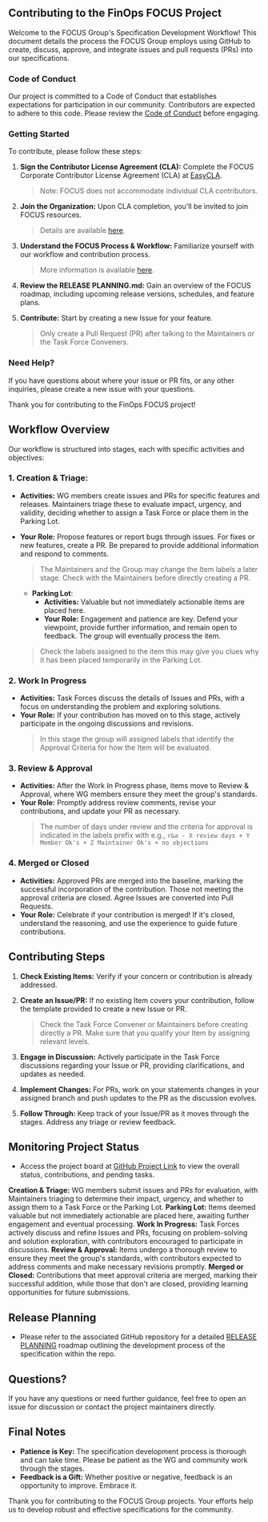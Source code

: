 

## Contributing to the FinOps FOCUS Project

Welcome to the FOCUS Group's Specification Development Workflow! This document details the process the FOCUS Group employs using GitHub to create, discuss, approve, and integrate issues and pull requests (PRs) into our specifications.

### Code of Conduct

Our project is committed to a Code of Conduct that establishes expectations for participation in our community. Contributors are expected to adhere to this code. Please review the [Code of Conduct](https://www.contributor-covenant.org/version/1/0/0/code-of-conduct/) before engaging.

### Getting Started

To contribute, please follow these steps:

1. **Sign the Contributor License Agreement (CLA):** Complete the FOCUS Corporate Contributor License Agreement (CLA) at [EasyCLA](https://github.com/FinOps-Open-Cost-and-Usage-Spec/EasyCLA). 
    >Note: FOCUS does not accommodate individual CLA contributors.

2. **Join the Organization:** Upon CLA completion, you'll be invited to join FOCUS resources. 
    >Details are available [here](#).

3. **Understand the FOCUS Process & Workflow:** Familiarize yourself with our workflow and contribution process. 
    >More information is available [here](#).

4. **Review the RELEASE PLANNING.md:** Gain an overview of the FOCUS roadmap, including upcoming release versions, schedules, and feature plans.

5. **Contribute:** Start by creating a new Issue for your feature.
    >Only create a Pull Request (PR) after talking to the Maintainers or the Task Force Conveners.

### Need Help?

If you have questions about where your issue or PR fits, or any other inquiries, please create a new issue with your questions.

Thank you for contributing to the FinOps FOCUS project!

## Workflow Overview

Our workflow is structured into stages, each with specific activities and objectives:

### 1. Creation & Triage:
- **Activities:** WG members create issues and PRs for specific features and releases. Maintainers triage these to evaluate impact, urgency, and validity, deciding whether to assign a Task Force or place them in the Parking Lot.
- **Your Role:** Propose features or report bugs through issues. For fixes or new features, create a PR. Be prepared to provide additional information and respond to comments.
    >The Maintainers and the Group may change the Item labels a later stage.
    >Check with the Maintainers before directly creating a PR.

    * **Parking Lot**:
         - **Activities:** Valuable but not immediately actionable items are placed here.
         - **Your Role:** Engagement and patience are key. Defend your viewpoint, provide further information, and remain open to feedback. The group will eventually process the item.

    >Check the labels assigned to the item this may give you clues why it has been placed temporarily in the Parking Lot.

### 2. Work In Progress
- **Activities:** Task Forces discuss the details of Issues and PRs, with a focus on understanding the problem and exploring solutions.
- **Your Role:**  If your contribution has moved on to this stage, actively participate in the ongoing discussions and revisions.
    >In this stage the group will assigned labels that identify the Approval Criteria for how the Item will be evaluated.

### 3. Review & Approval
- **Activities:** After the Work In Progress phase, items move to Review & Approval, where WG members ensure they meet the group's standards.
- **Your Role:** Promptly address review comments, revise your contributions, and update your PR as necessary.
    >The number of days under review and the criteria for approval is indicated in the labels prefix with e.g., `r&a - X review days + Y Member Ok's + Z Maintainer Ok's + no objections`

### 4. Merged or Closed
- **Activities:** Approved PRs are merged into the baseline, marking the successful incorporation of the contribution. Those not meeting the approval criteria are closed. Agree Issues are converted into Pull Requests.
- **Your Role:** Celebrate if your contribution is merged! If it's closed, understand the reasoning, and use the experience to guide future contributions.

## Contributing Steps

1. **Check Existing Items:** Verify if your concern or contribution is already addressed.
2. **Create an Issue/PR:** If no existing Item covers your contribution, follow the template provided to create a new Issue or PR.

    >Check the Task Force Convener or Maintainers before creating directly a PR. Make sure that you qualify your Item by assigning relevant levels.

3. **Engage in Discussion:** Actively participate in the Task Force discussions regarding your Issue or PR, providing clarifications, and updates as needed.
4. **Implement Changes:** For PRs, work on your statements changes in your assigned branch and push updates to the PR as the discussion evolves.
5. **Follow Through:** Keep track of your Issue/PR as it moves through the stages. Address any triage or review feedback.

## Monitoring Project Status

- Access the project board at [GitHub Project Link](#) to view the overall status, contributions, and pending tasks.

**Creation & Triage:** WG members submit issues and PRs for evaluation, with Maintainers triaging to determine their impact, urgency, and whether to assign them to a Task Force or the Parking Lot.
**Parking Lot:** Items deemed valuable but not immediately actionable are placed here, awaiting further engagement and eventual processing.
**Work In Progress:** Task Forces actively discuss and refine Issues and PRs, focusing on problem-solving and solution exploration, with contributors encouraged to participate in discussions.
**Review & Approval:** Items undergo a thorough review to ensure they meet the group's standards, with contributors expected to address comments and make necessary revisions promptly.
**Merged or Closed:** Contributions that meet approval criteria are merged, marking their successful addition, while those that don't are closed, providing learning opportunities for future submissions.

## Release Planning
- Please refer to the associated GitHub repository for a detailed [RELEASE PLANNING]() roadmap outlining the development process of the specification within the repo. 

## Questions?

If you have any questions or need further guidance, feel free to open an issue for discussion or contact the project maintainers directly.

## Final Notes

- **Patience is Key:** The specification development process is thorough and can take time. Please be patient as the WG and community work through the stages.
- **Feedback is a Gift:** Whether positive or negative, feedback is an opportunity to improve. Embrace it.

Thank you for contributing to the FOCUS Group projects. Your efforts help us to develop robust and effective specifications for the community.
